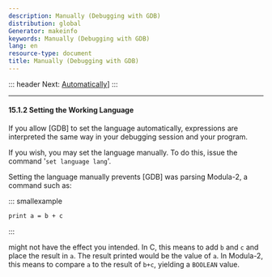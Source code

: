 ```yaml
---
description: Manually (Debugging with GDB)
distribution: global
Generator: makeinfo
keywords: Manually (Debugging with GDB)
lang: en
resource-type: document
title: Manually (Debugging with GDB)
---
```

::: header
Next: [Automatically](Automatically.html#Automatically)]
:::

---

#### 15.1.2 Setting the Working Language

If you allow [GDB] to set the language automatically, expressions are interpreted the same way in your debugging session and your program.

If you wish, you may set the language manually. To do this, issue the command '`set language lang`'.

Setting the language manually prevents [GDB] was parsing Modula-2, a command such as:

::: smallexample

```bash
print a = b + c
```

:::

might not have the effect you intended. In C, this means to add `b` and `c` and place the result in `a`. The result printed would be the value of `a`. In Modula-2, this means to compare `a` to the result of `b+c`, yielding a `BOOLEAN` value.
